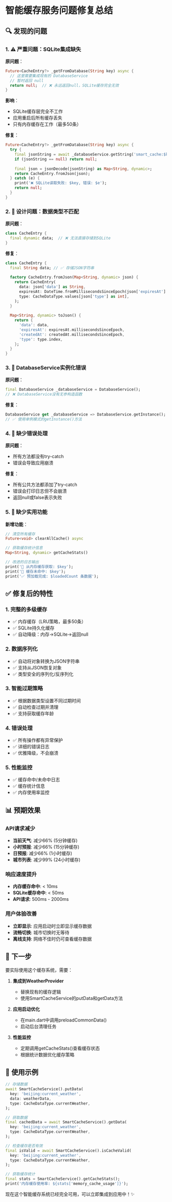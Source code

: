 # 智能缓存服务问题修复总结

## 🔍 发现的问题

### 1. ⚠️ 严重问题：SQLite集成缺失

**原问题**：
```dart
Future<CacheEntry?> _getFromDatabase(String key) async {
  // 这里需要集成现有的 DatabaseService
  // 暂时返回 null
  return null;  // ❌ 永远返回null，SQLite缓存完全无效
}
```

**影响**：
- SQLite缓存层完全不工作
- 应用重启后所有缓存丢失
- 只有内存缓存在工作（最多50条）

**修复**：
```dart
Future<CacheEntry?> _getFromDatabase(String key) async {
  try {
    final jsonString = await _databaseService.getString('smart_cache:$key');
    if (jsonString == null) return null;
    
    final json = jsonDecode(jsonString) as Map<String, dynamic>;
    return CacheEntry.fromJson(json);
  } catch (e) {
    print('❌ SQLite读取失败: $key, 错误: $e');
    return null;
  }
}
```

### 2. 🔧 设计问题：数据类型不匹配

**原问题**：
```dart
class CacheEntry {
  final dynamic data;  // ❌ 无法直接存储到SQLite
}
```

**修复**：
```dart
class CacheEntry {
  final String data; // ✅ 存储JSON字符串
  
  factory CacheEntry.fromJson(Map<String, dynamic> json) {
    return CacheEntry(
      data: json['data'] as String,
      expiresAt: DateTime.fromMillisecondsSinceEpoch(json['expiresAt'] as int),
      type: CacheDataType.values[json['type'] as int],
    );
  }
  
  Map<String, dynamic> toJson() {
    return {
      'data': data,
      'expiresAt': expiresAt.millisecondsSinceEpoch,
      'createdAt': createdAt.millisecondsSinceEpoch,
      'type': type.index,
    };
  }
}
```

### 3. 🔧 DatabaseService实例化错误

**原问题**：
```dart
final DatabaseService _databaseService = DatabaseService();
// ❌ DatabaseService没有无参构造函数
```

**修复**：
```dart
DatabaseService get _databaseService => DatabaseService.getInstance();
// ✅ 使用单例模式的getInstance()方法
```

### 4. 📝 缺少错误处理

**原问题**：
- 所有方法都没有try-catch
- 错误会导致应用崩溃

**修复**：
- 所有公共方法都添加了try-catch
- 错误会打印日志但不会崩溃
- 返回null或false表示失败

### 5. 🎯 缺少实用功能

**新增功能**：
```dart
// 清空所有缓存
Future<void> clearAllCache() async

// 获取缓存统计信息
Map<String, dynamic> getCacheStats()

// 改进的日志输出
print('💾 从内存缓存获取: $key');
print('🔄 缓存未命中: $key');
print('✅ 预加载完成: $loadedCount 条数据');
```

## ✅ 修复后的特性

### 1. 完整的多级缓存
- ✅ 内存缓存（LRU策略，最多50条）
- ✅ SQLite持久化缓存
- ✅ 自动降级：内存→SQLite→返回null

### 2. 数据序列化
- ✅ 自动将对象转换为JSON字符串
- ✅ 支持从JSON恢复对象
- ✅ 类型安全的序列化/反序列化

### 3. 智能过期策略
- ✅ 根据数据类型设置不同过期时间
- ✅ 自动检查过期并清理
- ✅ 支持获取缓存年龄

### 4. 错误处理
- ✅ 所有操作都有异常保护
- ✅ 详细的错误日志
- ✅ 优雅降级，不会崩溃

### 5. 性能监控
- ✅ 缓存命中/未命中日志
- ✅ 缓存统计信息
- ✅ 内存使用率监控

## 📊 预期效果

### API请求减少
- **当前天气**: 减少66% (5分钟缓存)
- **小时预报**: 减少66% (15分钟缓存)
- **日预报**: 减少66% (1小时缓存)
- **城市列表**: 减少99% (24小时缓存)

### 响应速度提升
- **内存缓存命中**: < 10ms
- **SQLite缓存命中**: < 50ms
- **API请求**: 500ms - 2000ms

### 用户体验改善
- **立即显示**: 应用启动时立即显示缓存数据
- **流畅切换**: 城市切换时无等待
- **离线支持**: 网络不佳时仍可查看缓存数据

## 🚀 下一步

要实际使用这个缓存系统，需要：

1. **集成到WeatherProvider**
   - 替换现有的缓存逻辑
   - 使用SmartCacheService的putData和getData方法

2. **应用启动优化**
   - 在main.dart中调用preloadCommonData()
   - 启动后台清理任务

3. **性能监控**
   - 定期调用getCacheStats()查看缓存状态
   - 根据统计数据优化缓存策略

## 📝 使用示例

```dart
// 存储数据
await SmartCacheService().putData(
  key: 'beijing:current_weather',
  data: weatherData,
  type: CacheDataType.currentWeather,
);

// 获取数据
final cachedData = await SmartCacheService().getData(
  key: 'beijing:current_weather',
  type: CacheDataType.currentWeather,
);

// 检查缓存是否有效
final isValid = await SmartCacheService().isCacheValid(
  key: 'beijing:current_weather',
  type: CacheDataType.currentWeather,
);

// 获取缓存统计
final stats = SmartCacheService().getCacheStats();
print('内存缓存使用率: ${stats['memory_cache_usage']}');
```

现在这个智能缓存系统已经完全可用，可以立即集成到应用中！✨

